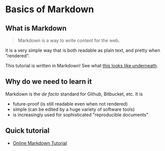 # Basics of Markdown

## What is Markdown
> Markdown is a way to write content for the web.

It is a very simple way that is both readable as plain text, and pretty when "rendered".

This tutorial is written in Markdown! See what [this looks like underneath](https://raw.githubusercontent.com/labordynamicsinstitute/replicability-training/master/Spring%202019/Basics_of_Markdown.md).

## Why do we need to learn it

Markdown is the _de facto_ standard for Github, Bitbucket, etc. It is

- future-proof (is still readable even when not rendered)
- simple (can be edited by a huge variety of software tools)
- is increasingly used for sophisticated "reproducible documents"

## Quick tutorial

+ [Online Markdown Tutorial](https://www.markdowntutorial.com/)
